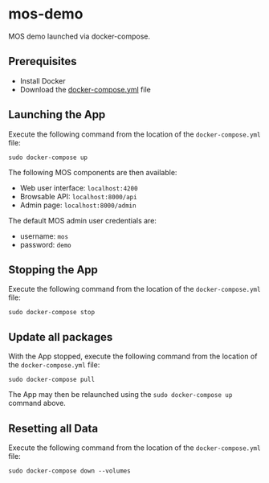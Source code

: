 # mos-demo

MOS demo launched via docker-compose.

## Prerequisites

* Install Docker
* Download the [docker-compose.yml](docker-compose.yml) file

## Launching the App

Execute the following command from the location of the `docker-compose.yml` file:
```
sudo docker-compose up
```

The following MOS components are then available:
* Web user interface: ``localhost:4200``
* Browsable API: ``localhost:8000/api``
* Admin page: ``localhost:8000/admin``

The default MOS admin user credentials are:
* username: ``mos``
* password: ``demo``

## Stopping the App

Execute the following command from the location of the `docker-compose.yml` file:
```
sudo docker-compose stop
```

## Update all packages

With the App stopped, execute the following command from the location of the `docker-compose.yml` file:
```
sudo docker-compose pull
```
The App may then be relaunched using the `sudo docker-compose up` command above.	


## Resetting all Data

Execute the following command from the location of the `docker-compose.yml` file:
```
sudo docker-compose down --volumes
```
